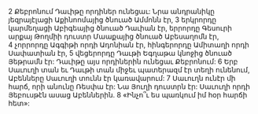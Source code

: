 2 Քեբրոնում Դաւիթը որդիներ ունեցաւ: Նրա անդրանիկը յեզրայէլացի Աքինոոմայից ծնուած Ամմոնն էր, 3 երկրորդը կարմեղացի Աբիգեայից ծնուած Դաւիան էր, երրորդը Գեսուրի արքայ Թողմիի դուստր Մաաքայից ծնուած Աբեսաղոմն էր, 4 չորրորդը Ագգիթի որդի Ադոնիան էր, հինգերորդը Ամիտաղի որդի Սափատիան էր, 5 վեցերորդը Դաւթի Եգղաթա կնոջից ծնուած Յեթրամն էր: Դաւիթը այս որդիներին ունեցաւ Քեբրոնում:
6 Երբ Սաւուղի տան եւ Դաւթի տան միջեւ պատերազմ էր տեղի ունենում, Աբենները Սաւուղի տունն էր կառավարում: 7 Սաւուղն ունէր մի հարճ, որի անունը Ռեսփա էր: Նա Յուղի դուստրն էր: Սաւուղի որդի Յեբուսթէն ասաց Աբեններին. 8 «Ինչո՞ւ ես պառկում իմ հօր հարճի հետ»:
